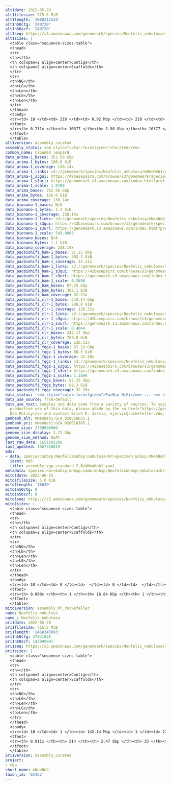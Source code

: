 ```yaml
---
alt1date: 2022-05-20
alt1filesize: 575.3 MiB
alt1length: '1980212524'
alt1n50ctg: '240720'
alt1n50scf: '240720'
alt1seq: https://s3.amazonaws.com/genomeark/species/Neofelis_nebulosa/mNeoNeb1/assembly_curated/mNeoNeb1.alt.cur.20220520.fasta.gz
alt1sizes: |
  <table class="sequence-sizes-table">
  <thead>
  <tr>
  <th></th>
  <th colspan=2 align=center>Contigs</th>
  <th colspan=2 align=center>Scaffolds</th>
  </tr>
  <tr>
  <th>NG</th>
  <th>LG</th>
  <th>Len</th>
  <th>LG</th>
  <th>Len</th>
  </tr>
  </thead>
  <tbody>
  <tr><td> 10 </td><td> 210 </td><td> 0.92 Mbp </td><td> 210 </td><td> 0.92 Mbp </td></tr><tr><td> 20 </td><td> 574 </td><td> 0.62 Mbp </td><td> 574 </td><td> 0.62 Mbp </td></tr><tr><td> 30 </td><td> 1082 </td><td> 460.02 Kbp </td><td> 1082 </td><td> 460.02 Kbp </td></tr><tr><td> 40 </td><td> 1765 </td><td> 342.35 Kbp </td><td> 1765 </td><td> 342.35 Kbp </td></tr><tr style="background-color:#cccccc;"><td> 50 </td><td> 2707 </td><td> 240.72 Kbp </td><td> 2707 </td><td> 240.72 Kbp </td></tr><tr><td> 60 </td><td> 4145 </td><td> 144.32 Kbp </td><td> 4145 </td><td> 144.32 Kbp </td></tr><tr><td> 70 </td><td> 7484 </td><td> 41.70 Kbp </td><td> 7484 </td><td> 41.70 Kbp </td></tr><tr><td> 80 </td><td> 0 </td><td>  </td><td> 0 </td><td>  </td></tr><tr><td> 90 </td><td> 0 </td><td>  </td><td> 0 </td><td>  </td></tr><tr><td> 100 </td><td> 0 </td><td>  </td><td> 0 </td><td>  </td></tr></tbody>
  <tfoot>
  <tr><th> 0.731x </th><th> 10377 </th><th> 1.98 Gbp </th><th> 10377 </th><th> 1.98 Gbp </th></tr>
  </tfoot>
  </table>
alt1version: assembly_curated
assembly_status: <em style="color:forestgreen">Curated</em>
common_name: Clouded leopard
data_arima-1_bases: 352.56 Gbp
data_arima-1_bytes: 166.6 GiB
data_arima-1_coverage: 130.14x
data_arima-1_links: s3://genomeark/species/Neofelis_nebulosa/mNeoNeb1/genomic_data/arima/<br>
data_arima-1_s3gui: https://42basepairs.com/browse/s3/genomeark/species/Neofelis_nebulosa/mNeoNeb1/genomic_data/arima/
data_arima-1_s3url: https://genomeark.s3.amazonaws.com/index.html?prefix=species/Neofelis_nebulosa/mNeoNeb1/genomic_data/arima/
data_arima-1_scale: 1.9709
data_arima_bases: 352.56 Gbp
data_arima_bytes: 166.6 GiB
data_arima_coverage: 130.14x
data_bionano-1_bases: N/A
data_bionano-1_bytes: 1.1 GiB
data_bionano-1_coverage: 238.14x
data_bionano-1_links: s3://genomeark/species/Neofelis_nebulosa/mNeoNeb1/genomic_data/bionano/<br>
data_bionano-1_s3gui: https://42basepairs.com/browse/s3/genomeark/species/Neofelis_nebulosa/mNeoNeb1/genomic_data/bionano/
data_bionano-1_s3url: https://genomeark.s3.amazonaws.com/index.html?prefix=species/Neofelis_nebulosa/mNeoNeb1/genomic_data/bionano/
data_bionano-1_scale: 543.9868
data_bionano_bases: N/A
data_bionano_bytes: 1.1 GiB
data_bionano_coverage: 238.14x
data_pacbiohifi_bam-1_bases: 87.25 Gbp
data_pacbiohifi_bam-1_bytes: 302.1 GiB
data_pacbiohifi_bam-1_coverage: 32.21x
data_pacbiohifi_bam-1_links: s3://genomeark/species/Neofelis_nebulosa/mNeoNeb1/genomic_data/pacbio_hifi/<br>
data_pacbiohifi_bam-1_s3gui: https://42basepairs.com/browse/s3/genomeark/species/Neofelis_nebulosa/mNeoNeb1/genomic_data/pacbio_hifi/
data_pacbiohifi_bam-1_s3url: https://genomeark.s3.amazonaws.com/index.html?prefix=species/Neofelis_nebulosa/mNeoNeb1/genomic_data/pacbio_hifi/
data_pacbiohifi_bam-1_scale: 0.2690
data_pacbiohifi_bam_bases: 87.25 Gbp
data_pacbiohifi_bam_bytes: 302.1 GiB
data_pacbiohifi_bam_coverage: 32.21x
data_pacbiohifi_clr-1_bases: 342.17 Gbp
data_pacbiohifi_clr-1_bytes: 788.0 GiB
data_pacbiohifi_clr-1_coverage: 126.31x
data_pacbiohifi_clr-1_links: s3://genomeark/species/Neofelis_nebulosa/mNeoNeb1/genomic_data/pacbio_hifi/<br>
data_pacbiohifi_clr-1_s3gui: https://42basepairs.com/browse/s3/genomeark/species/Neofelis_nebulosa/mNeoNeb1/genomic_data/pacbio_hifi/
data_pacbiohifi_clr-1_s3url: https://genomeark.s3.amazonaws.com/index.html?prefix=species/Neofelis_nebulosa/mNeoNeb1/genomic_data/pacbio_hifi/
data_pacbiohifi_clr-1_scale: 0.4044
data_pacbiohifi_clr_bases: 342.17 Gbp
data_pacbiohifi_clr_bytes: 788.0 GiB
data_pacbiohifi_clr_coverage: 126.31x
data_pacbiohifi_fqgz-1_bases: 87.23 Gbp
data_pacbiohifi_fqgz-1_bytes: 68.3 GiB
data_pacbiohifi_fqgz-1_coverage: 32.20x
data_pacbiohifi_fqgz-1_links: s3://genomeark/species/Neofelis_nebulosa/mNeoNeb1/genomic_data/pacbio_hifi/<br>
data_pacbiohifi_fqgz-1_s3gui: https://42basepairs.com/browse/s3/genomeark/species/Neofelis_nebulosa/mNeoNeb1/genomic_data/pacbio_hifi/
data_pacbiohifi_fqgz-1_s3url: https://genomeark.s3.amazonaws.com/index.html?prefix=species/Neofelis_nebulosa/mNeoNeb1/genomic_data/pacbio_hifi/
data_pacbiohifi_fqgz-1_scale: 1.1899
data_pacbiohifi_fqgz_bases: 87.23 Gbp
data_pacbiohifi_fqgz_bytes: 68.3 GiB
data_pacbiohifi_fqgz_coverage: 32.20x
data_status: '<em style="color:forestgreen">PacBio HiFi</em> ::: <em style="color:forestgreen">Arima</em>'
data_use_source: from-default
data_use_text: Samples and data come from a variety of sources. To support fair and
  productive use of this data, please abide by the <a href="https://genome10k.soe.ucsc.edu/data-use-policies/">Data
  Use Policy</a> and contact Erich D. Jarvis, ejarvis@rockefeller.edu, with any questions.
genbank_alt: mNeoNeb1:GCA_028018655.1
genbank_pri: mNeoNeb1:GCA_028018385.1
genome_size: 2709000000
genome_size_display: 2.71 Gbp
genome_size_method: GoAT
last_raw_data: 1651601208
last_updated: 1667318819
mds:
- data: species:&nbsp;Neofelis&nbsp;nebulosa<br>specimen:&nbsp;mNeoNeb1<br>projects:<br>&nbsp;-&nbsp;vgp<br>primary:&nbsp;s3://genomeark/species/Neofelis_nebulosa/mNeoNeb1/assembly_vgp_standard_2.0/mNeoNeb1.pri.asm.20220405.fasta.gz<br>haplotigs:&nbsp;s3://genomeark/species/Neofelis_nebulosa/mNeoNeb1/assembly_vgp_standard_2.0/mNeoNeb1.alt.asm.20220405.fasta.gz<br>hic_bam:&nbsp;s3://genomeark/species/Neofelis_nebulosa/mNeoNeb1/assembly_vgp_standard_2.0/evaluation/pretext/s2/mNeoNeb1_s2.bam<br>pretext:&nbsp;s3://genomeark/species/Neofelis_nebulosa/mNeoNeb1/assembly_vgp_standard_2.0/evaluation/pretext/s2/mNeoNeb1_heatmap.pretext<br>kmer_spectra_img:&nbsp;s3://genomeark/species/Neofelis_nebulosa/mNeoNeb1/assembly_vgp_standard_2.0/evaluation/merqury/p/mNeoNeb1_png/<br>pipeline:<br>&nbsp;&nbsp;-&nbsp;hifiasm&nbsp;(0.16.1+galaxy2)<br>&nbsp;&nbsp;-&nbsp;purge_dups&nbsp;(1.2.5+galaxy4)<br>&nbsp;&nbsp;-&nbsp;solve&nbsp;(3.7.0+galaxy0)<br>&nbsp;&nbsp;-&nbsp;salsa&nbsp;(2.3+galaxy2)
  ident: md5
  title: assembly_vgp_standard_2.0/mNeoNeb1.yaml
metadata: species:<br>&nbsp;&nbsp;name:&nbsp;Neofelis&nbsp;nebulosa<br>&nbsp;&nbsp;individuals:<br>&nbsp;&nbsp;-&nbsp;short_name:&nbsp;mNeoNeb1<br>&nbsp;&nbsp;short_name:&nbsp;mNeoNeb<br>&nbsp;&nbsp;taxon_id:&nbsp;'61452'<br>&nbsp;&nbsp;common_name:&nbsp;Clouded&nbsp;leopard<br>&nbsp;&nbsp;genome_size:&nbsp;2709000000<br>&nbsp;&nbsp;genome_size_method:&nbsp;GoAT<br>&nbsp;&nbsp;order:<br>&nbsp;&nbsp;&nbsp;&nbsp;name:&nbsp;Carnivora<br>&nbsp;&nbsp;family:<br>&nbsp;&nbsp;&nbsp;&nbsp;name:&nbsp;Felidae<br>&nbsp;&nbsp;project:&nbsp;[&nbsp;vgp&nbsp;]<br>
mito1date: 2022-06-15
mito1filesize: 5.0 KiB
mito1length: '16839'
mito1n50ctg: 0
mito1n50scf: 0
mito1seq: https://s3.amazonaws.com/genomeark/species/Neofelis_nebulosa/mNeoNeb1/assembly_MT_rockefeller/mNeoNeb1.MT.20220615.fasta.gz
mito1sizes: |
  <table class="sequence-sizes-table">
  <thead>
  <tr>
  <th></th>
  <th colspan=2 align=center>Contigs</th>
  <th colspan=2 align=center>Scaffolds</th>
  </tr>
  <tr>
  <th>NG</th>
  <th>LG</th>
  <th>Len</th>
  <th>LG</th>
  <th>Len</th>
  </tr>
  </thead>
  <tbody>
  <tr><td> 10 </td><td> 0 </td><td>  </td><td> 0 </td><td>  </td></tr><tr><td> 20 </td><td> 0 </td><td>  </td><td> 0 </td><td>  </td></tr><tr><td> 30 </td><td> 0 </td><td>  </td><td> 0 </td><td>  </td></tr><tr><td> 40 </td><td> 0 </td><td>  </td><td> 0 </td><td>  </td></tr><tr style="background-color:#cccccc;"><td> 50 </td><td> 0 </td><td style="background-color:#ff8888;">  </td><td> 0 </td><td style="background-color:#ff8888;">  </td></tr><tr><td> 60 </td><td> 0 </td><td>  </td><td> 0 </td><td>  </td></tr><tr><td> 70 </td><td> 0 </td><td>  </td><td> 0 </td><td>  </td></tr><tr><td> 80 </td><td> 0 </td><td>  </td><td> 0 </td><td>  </td></tr><tr><td> 90 </td><td> 0 </td><td>  </td><td> 0 </td><td>  </td></tr><tr><td> 100 </td><td> 0 </td><td>  </td><td> 0 </td><td>  </td></tr></tbody>
  <tfoot>
  <tr><th> 0.000x </th><th> 1 </th><th> 16.84 Kbp </th><th> 1 </th><th> 16.84 Kbp </th></tr>
  </tfoot>
  </table>
mito1version: assembly_MT_rockefeller
name: Neofelis nebulosa
name_: Neofelis_nebulosa
pri1date: 2022-05-20
pri1filesize: 716.5 MiB
pri1length: '2468345093'
pri1n50ctg: 37031028
pri1n50scf: 142999991
pri1seq: https://s3.amazonaws.com/genomeark/species/Neofelis_nebulosa/mNeoNeb1/assembly_curated/mNeoNeb1.pri.cur.20220520.fasta.gz
pri1sizes: |
  <table class="sequence-sizes-table">
  <thead>
  <tr>
  <th></th>
  <th colspan=2 align=center>Contigs</th>
  <th colspan=2 align=center>Scaffolds</th>
  </tr>
  <tr>
  <th>NG</th>
  <th>LG</th>
  <th>Len</th>
  <th>LG</th>
  <th>Len</th>
  </tr>
  </thead>
  <tbody>
  <tr><td> 10 </td><td> 1 </td><td> 142.14 Mbp </td><td> 1 </td><td> 222.43 Mbp </td></tr><tr><td> 20 </td><td> 4 </td><td> 91.74 Mbp </td><td> 2 </td><td> 207.47 Mbp </td></tr><tr><td> 30 </td><td> 8 </td><td> 61.80 Mbp </td><td> 3 </td><td> 170.16 Mbp </td></tr><tr><td> 40 </td><td> 12 </td><td> 57.54 Mbp </td><td> 5 </td><td> 156.03 Mbp </td></tr><tr style="background-color:#cccccc;"><td> 50 </td><td> 18 </td><td style="background-color:#88ff88;"> 37.03 Mbp </td><td> 7 </td><td style="background-color:#88ff88;"> 143.00 Mbp </td></tr><tr><td> 60 </td><td> 26 </td><td> 26.78 Mbp </td><td> 9 </td><td> 128.49 Mbp </td></tr><tr><td> 70 </td><td> 38 </td><td> 17.01 Mbp </td><td> 11 </td><td> 95.68 Mbp </td></tr><tr><td> 80 </td><td> 61 </td><td> 9.78 Mbp </td><td> 14 </td><td> 83.65 Mbp </td></tr><tr><td> 90 </td><td> 140 </td><td> 1.07 Mbp </td><td> 18 </td><td> 46.37 Mbp </td></tr><tr><td> 100 </td><td> 0 </td><td>  </td><td> 0 </td><td>  </td></tr></tbody>
  <tfoot>
  <tr><th> 0.911x </th><th> 214 </th><th> 2.47 Gbp </th><th> 33 </th><th> 2.47 Gbp </th></tr>
  </tfoot>
  </table>
pri1version: assembly_curated
project:
- vgp
short_name: mNeoNeb
taxon_id: '61452'
---
```


